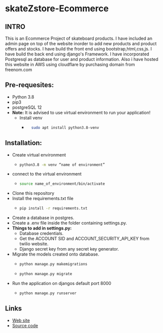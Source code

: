 # skateZstore-Ecommerce
## INTRO
This is an Ecommerce Project of skateboard products.
I have included an admin page on top of the website inorder to add new products and product offers and stocks.
I have build the front end using bootstrap,html,css,js.
I have build the back end using django's Framework.
I have incorporated Postgresql as database for user and product information.
Also i have hosted this website in AWS using cloudflare by purchasing domain from freenom.com
## Pre-requesites:
- Python 3.8
- pip3
- postgreSQL 12
- **Note:** It is advised to use virtual environment to run your application!
  - Install venv
    - ```bash
        sudo apt install python3.8-venv
      ```
 ## Installation:
  - Create virtual environment
    - ```bash
      python3.8 -m venv “name of environment”
      ```
  - connect to the virtual environment
    - ```bash
      source name_of_environment/bin/activate
      ```
  - Clone this repository
  - Install the requirements.txt file
    - ```bash
      pip install -r requirements.txt
      ```
  - Create a database in postgres.
  - Create a .env file inside the folder containing settings.py.
  - **Things to add in settings.py:**
    - Database credentials.
    - Get the ACCOUNT SID and ACCOUNT_SECURITY_API_KEY from twilio website.
    - Django secret key from any secret key generator.
  - Migrate the models created onto database.
    - ```bash
      python manage.py makemigrations
      ```
    - ```bash
      python manage.py migrate
      ```
  - Run the application on djangos default port 8000
    - ```bash
      python manage.py runserver
      ```
## Links

* [Web site](https://www.skatezstore.tk)
* [Source code](https://github.com/fayasPA/skateZstore-Ecommerce)
